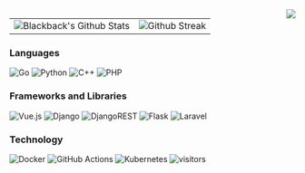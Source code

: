 <img align='right' src='https://github.com/Blackbackofficial/Blackbackofficial/raw/main/img/Iam.gif'>

<!--
how to make this gif ?
I made my with vue 
Then i recorded my screen to gif on Mac with Quicktime and https://gist.github.com/tskaggs/6394639
-->

<table cellspacing="0" cellpadding="0">
    <tr>
        <td valign="top">
            <img style="padding 10px;" alt="Blackback's Github Stats" src="https://github-readme-stats.vercel.app/api?username=Blackbackofficial&show_icons=true&theme=material-palenight"/>
        </td>
        <td valign="top">
            <img style="padding 10px;" alt="Github Streak" src="http://github-readme-streak-stats.herokuapp.com?user=Blackbackofficial&theme=material-palenight"/>
        </td>
    </tr>
</table>


<!-- <p align="center">
    <img alt="Blackback's Github Langs" src="https://github-readme-stats.vercel.app/api/top-langs/?username=Blackbackofficial&hide_border=false&layout=compact&theme=material-palenight"/> https://codesandbox.io/s/github-profile-2ijk7?file=/src/main.js
</p> -->


### Languages

![Go](https://img.shields.io/badge/go-%2300ADD8.svg?&style=for-the-badge&logo=go&logoColor=white)
![Python](https://img.shields.io/badge/python-%2314354C.svg?&style=for-the-badge&logo=python&logoColor=white)
![C++](https://img.shields.io/badge/c++-%2300599C.svg?&style=for-the-badge&logo=c%2B%2B&ogoColor=white)
![PHP](https://img.shields.io/badge/php-%23777BB4.svg?style=for-the-badge&logo=php&logoColor=white)

### Frameworks and Libraries

![Vue.js](https://img.shields.io/badge/vuejs-%2335495e.svg?style=for-the-badge&logo=vuedotjs&logoColor=%234FC08D)
![Django](https://img.shields.io/badge/django-%23092E20.svg?style=for-the-badge&logo=django&logoColor=white)
![DjangoREST](https://img.shields.io/badge/DJANGO-REST-ff1709?style=for-the-badge&logo=django&logoColor=white&color=ff1709&labelColor=gray)
![Flask](https://img.shields.io/badge/flask-%23000.svg?style=for-the-badge&logo=flask&logoColor=white)
![Laravel](https://img.shields.io/badge/laravel-%23FF2D20.svg?style=for-the-badge&logo=laravel&logoColor=white)


### Technology

![Docker](https://img.shields.io/badge/docker-%230db7ed.svg?&style=for-the-badge&logo=docker&logoColor=white)
![GitHub Actions](https://img.shields.io/badge/github%20actions-%232671E5.svg?&style=for-the-badge&logo=github-actions&logoColor=white)
![Kubernetes](https://img.shields.io/badge/kubernetes-%23326ce5.svg?style=for-the-badge&logo=kubernetes&logoColor=white)
![visitors](https://visitor-badge.glitch.me/badge?page_id=Blackbackofficial)
